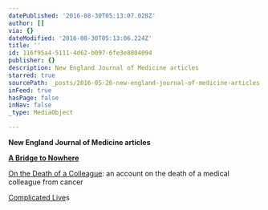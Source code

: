 ```yaml
---
datePublished: '2016-08-30T05:13:07.028Z'
author: []
via: {}
dateModified: '2016-08-30T05:13:06.224Z'
title: ''
id: 116f95a4-5111-4d62-b097-6fe3e8804094
publisher: {}
description: New England Journal of Medicine articles
starred: true
sourcePath: _posts/2016-05-26-new-england-journal-of-medicine-articles.md
inFeed: true
hasPage: false
inNav: false
_type: MediaObject

---
```

**New England Journal of Medicine articles**

**[A Bridge to Nowhere][0]**

[On the Death of a Colleague][1]: an account on the death of a medical colleague from cancer

[Complicated Live][2]s

[0]: https://drive.google.com/file/d/0BxOSd6jlyjxzUmlQek9CaUxUeFk/view?usp=sharing
[1]: https://drive.google.com/file/d/0BxOSd6jlyjxzWDZHNlNBZXIzV00/view?usp=sharing
[2]: https://drive.google.com/file/d/0BxOSd6jlyjxzbkI2emd2SVJabjA/view?usp=sharing "Complicated Lives"